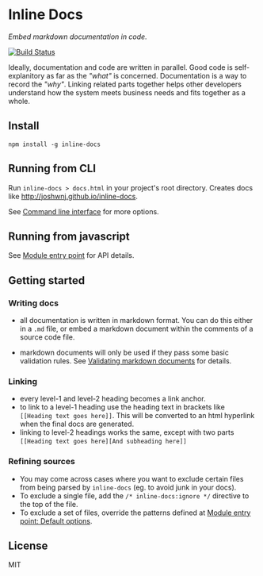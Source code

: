 Inline Docs
====

_Embed markdown documentation in code._

[![Build Status](https://secure.travis-ci.org/joshwnj/inline-docs.png)](http://travis-ci.org/joshwnj/inline-docs)

Ideally, documentation and code are written in parallel. Good code is self-explanitory as far as the _"what"_ is concerned. Documentation is a way to record the _"why"_. Linking related parts together helps other developers understand how the system meets business needs and fits together as a whole.

Install
----

`npm install -g inline-docs`


Running from CLI
----

Run `inline-docs > docs.html` in your project's root directory. Creates docs like <http://joshwnj.github.io/inline-docs>.

See [Command line interface](http://joshwnj.github.io/inline-docs/#command-line-interface) for more options.


Running from javascript
----

See [Module entry point](http://joshwnj.github.io/inline-docs/#module-entry-point) for API details.


Getting started
----

### Writing docs

- all documentation is written in markdown format. You can do this either in a `.md` file, or embed a markdown document within the comments of a source code file.

- markdown documents will only be used if they pass some basic validation rules. See [Validating markdown documents](http://joshwnj.github.io/inline-docs/#validating-markdown-documents) for details.


### Linking

- every level-1 and level-2 heading becomes a link anchor.
- to link to a level-1 heading use the heading text in brackets like `[[Heading text goes here]]`. This will be converted to an html hyperlink when the final docs are generated.
- linking to level-2 headings works the same, except with two parts `[[Heading text goes here][And subheading here]]`


### Refining sources

- You may come across cases where you want to exclude certain files from being parsed by `inline-docs` (eg. to avoid junk in your docs).
- To exclude a single file, add the `/* inline-docs:ignore */` directive to the top of the file.
- To exclude a set of files, override the patterns defined at [Module entry point: Default options](http://joshwnj.github.io/inline-docs/#module-entry-point:default-options).

License
----

MIT
